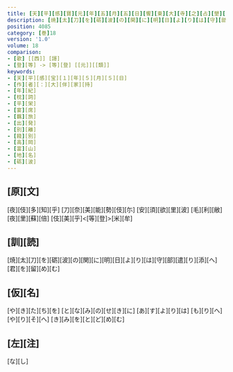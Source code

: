 ```yaml
---
title: [天][平][感][寶][元][年][五][月][五][日][饗][東][大][寺][之][占][墾][地][使][僧][平][榮][等] [于][時][守][大][伴][宿][祢][家][持][送][酒][僧][歌][一][首]
description: [焼][太][刀][を][砺][波][の][関][に][明][日][よ][り][は][守][部][遣][り][添][へ][君][を][留][め][む]
position: 4085
category: [巻]18
version: '1.0'
volume: 18
comparison:
- [歌] [[西]] [謌]
- [登][等] -> [等][登] [[元]][[類]]
keywords:
- [天][平][感][宝][１][年][５][月][５][日]
- [作][者][：][大][伴][家][持]
- [年][紀]
- [枕][詞]
- [平][栄]
- [宴][席]
- [羈][旅]
- [出][発]
- [別][離]
- [餞][別]
- [高][岡]
- [富][山]
- [地][名]
- [砺][波]
---
```


## [原][文]

[夜][伎][多][知][乎] [刀][奈][美][能][勢][伎][尓] [安][須][欲][里][波] [毛][利][敝][夜][里][蘇][倍] [伎][美][乎]<[等][登]>[米][牟]

## [訓][読]

[焼][太][刀][を][砺][波][の][関][に][明][日][よ][り][は][守][部][遣][り][添][へ][君][を][留][め][む]

## [仮][名]

[や][き][た][ち][を] [と][な][み][の][せ][き][に] [あ][す][よ][り][は] [も][り][へ][や][り][そ][へ] [き][み][を][と][ど][め][む]

## [左][注]

[な][し]

